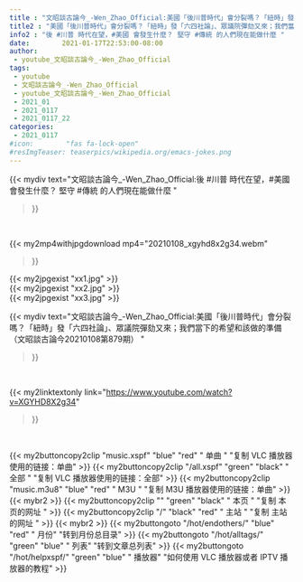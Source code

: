 ```yaml
---
title : "文昭談古論今_-Wen_Zhao_Official:美國「後川普時代」會分裂嗎？「紐時」發「六四社論」、眾議院彈劾又來；我們當下的希望和該做的準備（文昭談古論今20210108第879期） "
title2 : "美國「後川普時代」會分裂嗎？「紐時」發「六四社論」、眾議院彈劾又來；我們當下的希望和該做的準備（文昭談古論今20210108第879期） "
info2 : "後 #川普 時代在望，#美國 會發生什麼？ 堅守 #傳統 的人們現在能做什麼 "
date:        2021-01-17T22:53:00-08:00
author:
 - youtube_文昭談古論今_-Wen_Zhao_Official
tags:
 - youtube
 - 文昭談古論今_-Wen_Zhao_Official
 - youtube_文昭談古論今_-Wen_Zhao_Official
 - 2021_01
 - 2021_0117
 - 2021_0117_22
categories:
 - 2021_0117
#icon:        "fas fa-lock-open"
#resImgTeaser: teaserpics/wikipedia.org/emacs-jokes.png
---
```


{{< mydiv text="文昭談古論今_-Wen_Zhao_Official:後 #川普 時代在望，#美國 會發生什麼？ 堅守 #傳統 的人們現在能做什麼 "
>}}
<br>


{{< my2mp4withjpgdownload mp4="20210108_xgyhd8x2g34.webm"
>}}

{{< my2jpgexist "xx1.jpg" >}}<br>
{{< my2jpgexist "xx2.jpg" >}}<br>
{{< my2jpgexist "xx3.jpg" >}}<br>



{{< mydiv text="文昭談古論今_-Wen_Zhao_Official:美國「後川普時代」會分裂嗎？「紐時」發「六四社論」、眾議院彈劾又來；我們當下的希望和該做的準備（文昭談古論今20210108第879期） "
>}}
<br>

{{< my2linktextonly link="https://www.youtube.com/watch?v=XGYHD8X2g34"
>}}


<br>

{{< my2buttoncopy2clip "music.xspf"        "blue"   "red"    " 单曲 "  "复制 VLC 播放器使用的链接：单曲" >}} {{< my2buttoncopy2clip "/all.xspf"         "green"  "black"  " 全部 "  "复制 VLC 播放器使用的链接：全部" >}} {{< my2buttoncopy2clip "music.m3u8"        "blue"   "red"    " M3U  "    "复制 M3U 播放器使用的链接：单曲" >}} {{< mybr2 >}} {{< my2buttoncopy2clip ""                  "green"  "black"  " 本页 "    "复制 本页的网址 " >}} {{< my2buttoncopy2clip "/"                 "black"  "red"    " 主站 "    "复制 主站的网址 " >}} {{< mybr2 >}} {{< my2buttongoto      "/hot/endothers/"   "blue"   "red"    " 月份"   "转到月份总目录" >}} {{< my2buttongoto      "/hot/alltags/"     "green"  "blue"   " 列表"   "转到文章总列表" >}} {{< my2buttongoto      "/hot/helpxspf/"    "green"  "blue"   " 播放器" "如何使用 VLC 播放器或者 IPTV 播放器的教程" >}} 
